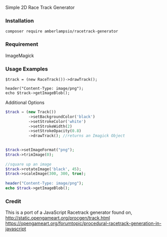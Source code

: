 Simple 2D Race Track Generator

### Installation
```
composer require amberlampsio/racetrack-generator
```

### Requirement 
ImageMagick

### Usage Examples
```
$track = (new RaceTrack())->drawTrack();
        
header("Content-Type: image/png");
echo $track->getImageBlob();
```

Additional Options
```php
$track = (new Track())
          ->setBackgroundColor('black')
          ->setStrokeColor('white')
          ->setStrokeWidth(2)
          ->setStrokeOpacity(0.8)
          ->drawTrack(); //returns an Imagick Object
          

$track->setImageFormat("png");
$track->trimImage(0);
	
//square up an image
$track->rotateImage('black', 45);
$track->scaleImage(300, 300, true);
	
header("Content-Type: image/png");
echo $track->getImageBlob();
```

### Credit
This is a port of a JavaScript Racetrack generator found on,
http://static.opengameart.org/procgen/track.html
https://opengameart.org/forumtopic/procedural-racetrack-generation-in-javascript


